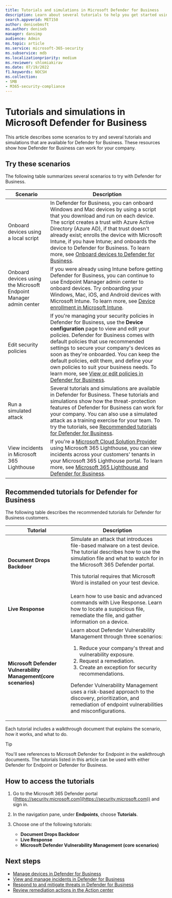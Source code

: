 ```yaml
---
title: Tutorials and simulations in Microsoft Defender for Business
description: Learn about several tutorials to help you get started using Defender for Business.
search.appverid: MET150
author: denisebmsft
ms.author: deniseb
manager: dansimp 
audience: Admin
ms.topic: article
ms.service: microsoft-365-security
ms.subservice: mdb
ms.localizationpriority: medium
ms.reviewer: shlomiakirav
ms.date: 07/19/2022
f1.keywords: NOCSH 
ms.collection: 
- SMB
- M365-security-compliance
---
```


# Tutorials and simulations in Microsoft Defender for Business

This article describes some scenarios to try and several tutorials and simulations that are available for Defender for Business. These resources show how Defender for Business can work for your company.


## Try these scenarios

The following table summarizes several scenarios to try with Defender for Business.

| Scenario  | Description  |
|---------|---------|
| Onboard devices using a local script     | In Defender for Business, you can onboard Windows and Mac devices by using a script that you download and run on each device. The script creates a trust with Azure Active Directory (Azure AD), if that trust doesn't already exist; enrolls the device with Microsoft Intune, if you have Intune; and onboards the device to Defender for Business. To learn more, see [Onboard devices to Defender for Business](mdb-onboard-devices.md).         |
| Onboard devices using the Microsoft Endpoint Manager admin center     | If you were already using Intune before getting Defender for Business, you can continue to use Endpoint Manager admin center to onboard devices. Try onboarding your Windows, Mac, iOS, and Android devices with Microsoft Intune. To learn more, see [Device enrollment in Microsoft Intune](/mem/intune/enrollment/device-enrollment).        |
| Edit security policies     | If you're managing your security policies in Defender for Business, use the **Device configuration** page to view and edit your policies. Defender for Business comes with default policies that use recommended settings to secure your company's devices as soon as they're onboarded. You can keep the default policies, edit them, and define your own policies to suit your business needs. To learn more, see [View or edit policies in Defender for Business](mdb-view-edit-policies.md).        |
| Run a simulated attack   | Several tutorials and simulations are available in Defender for Business. These tutorials and simulations show how the threat-protection features of Defender for Business can work for your company. You can also use a simulated attack as a training exercise for your team. To try the tutorials, see [Recommended tutorials for Defender for Business](#recommended-tutorials-for-defender-for-business).         |
| View incidents in Microsoft 365 Lighthouse     | If you're a [Microsoft Cloud Solution Provider](/partner-center/enrolling-in-the-csp-program) using Microsoft 365 Lighthouse, you can view incidents across your customers' tenants in your Microsoft 365 Lighthouse portal. To learn more, see [Microsoft 365 Lighthouse and Defender for Business](mdb-lighthouse-integration.md).       |


## Recommended tutorials for Defender for Business

The following table describes the recommended tutorials for Defender for Business customers.

| Tutorial  | Description  |
|---------|---------|
| **Document Drops Backdoor**     | Simulate an attack that introduces file-based malware on a test device. The tutorial describes how to use the simulation file and what to watch for in the Microsoft 365 Defender portal. <p>This tutorial requires that Microsoft Word is installed on your test device.   |
| **Live Response**     | Learn how to use basic and advanced commands with Live Response. Learn how to locate a suspicious file, remediate the file, and gather information on a device.   |
| **Microsoft Defender Vulnerability Management(core scenarios)**     | Learn about Defender Vulnerability Management through three scenarios:<ol><li>Reduce your company's threat and vulnerability exposure.</li><li>Request a remediation.</li><li>Create an exception for security recommendations.</li></ol> <p> Defender Vulnerability Management uses a risk-based approach to the discovery, prioritization, and remediation of endpoint vulnerabilities and misconfigurations.      |

Each tutorial includes a walkthrough document that explains the scenario, how it works, and what to do.

> [!TIP]
> You'll see references to Microsoft Defender for Endpoint in the walkthrough documents. The tutorials listed in this article can be used with either Defender for Endpoint or Defender for Business.

## How to access the tutorials

1. Go to the Microsoft 365 Defender portal ([https://security.microsoft.com](https://security.microsoft.com)) and sign in.

2. In the navigation pane, under **Endpoints**, choose **Tutorials**.

3. Choose one of the following tutorials:

   - **Document Drops Backdoor**
   - **Live Response**
   - **Microsoft Defender Vulnerability Management (core scenarios)**

## Next steps

- [Manage devices in Defender for Business](mdb-manage-devices.md)
- [View and manage incidents in Defender for Business](mdb-view-manage-incidents.md)
- [Respond to and mitigate threats in Defender for Business](mdb-respond-mitigate-threats.md)
- [Review remediation actions in the Action center](mdb-review-remediation-actions.md)